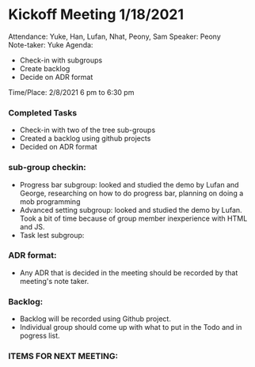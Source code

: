 # Kickoff Meeting 1/18/2021
Attendance: Yuke, Han, Lufan, Nhat, Peony, Sam
Speaker: Peony  
Note-taker: Yuke
Agenda:  
 * Check-in with subgroups
 * Create backlog
 * Decide on ADR format

Time/Place: 2/8/2021 6 pm to 6:30 pm

### Completed Tasks
* Check-in with two of the tree sub-groups
* Created a backlog using github projects
* Decided on ADR format

### sub-group checkin:
* Progress bar subgroup: looked and studied the demo by Lufan and George, researching on how to do progress bar, planning on doing a mob programming
* Advanced setting subgroup: looked and studied the demo by Lufan. Took a bit of time because of group member inexperience with HTML and JS.
* Task lest subgroup:

### ADR format:
* Any ADR that is decided in the meeting should be recorded by that meeting's note taker.

### Backlog:
* Backlog will be recorded using Github project. 
* Individual group should come up with what to put in the Todo and in pogress list.

### ITEMS FOR NEXT MEETING: